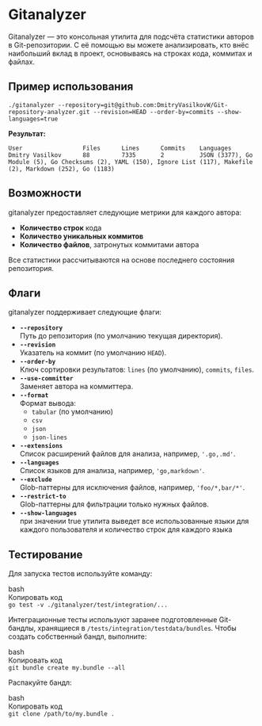 # **Gitanalyzer**

Gitanalyzer — это консольная утилита для подсчёта статистики авторов в Git-репозитории. С её помощью вы можете анализировать, кто внёс наибольший вклад в проект, основываясь на строках кода, коммитах и файлах.

## **Пример использования**

`./gitanalyzer --repository=git@github.com:DmitryVasilkovW/Git-repository-analyzer.git --revision=HEAD --order-by=commits --show-languages=true`

**Результат:**

````  
User                 Files      Lines      Commits    Languages
Dmitry Vasilkov      88         7335       2          JSON (3377), Go Module (5), Go Checksums (2), YAML (150), Ignore List (117), Makefile (2), Markdown (252), Go (1183)
````

## **Возможности**

gitanalyzer предоставляет следующие метрики для каждого автора:

* **Количество строк** кода
* **Количество уникальных коммитов**
* **Количество файлов**, затронутых коммитами автора

Все статистики рассчитываются на основе последнего состояния репозитория.



## **Флаги**

gitanalyzer поддерживает следующие флаги:

* **`--repository`**  
  Путь до репозитория (по умолчанию текущая директория).
* **`--revision`**  
  Указатель на коммит (по умолчанию `HEAD`).
* **`--order-by`**  
  Ключ сортировки результатов: `lines` (по умолчанию), `commits`, `files`.
* **`--use-committer`**  
  Заменяет автора на коммиттера.
* **`--format`**  
  Формат вывода:
    * `tabular` (по умолчанию)
    * `csv`
    * `json`
    * `json-lines`
* **`--extensions`**  
  Список расширений файлов для анализа, например, `'.go,.md'`.
* **`--languages`**  
  Список языков для анализа, например, `'go,markdown'`.
* **`--exclude`**  
  Glob-паттерны для исключения файлов, например, `'foo/*,bar/*'`.
* **`--restrict-to`**  
  Glob-паттерны для фильтрации только нужных файлов.
* **`--show-languages`**  
  при значении true утилита выведет все использованные языки для каждого пользователя и количество строк для каждого языка 

## **Тестирование**

Для запуска тестов используйте команду:

bash  
Копировать код  
`go test -v ./gitanalyzer/test/integration/...`

Интеграционные тесты используют заранее подготовленные Git-бандлы, хранящиеся в `/tests/integration/testdata/bundles`. Чтобы создать собственный бандл, выполните:

bash  
Копировать код  
`git bundle create my.bundle --all`

Распакуйте бандл:

bash  
Копировать код  
`git clone /path/to/my.bundle .`